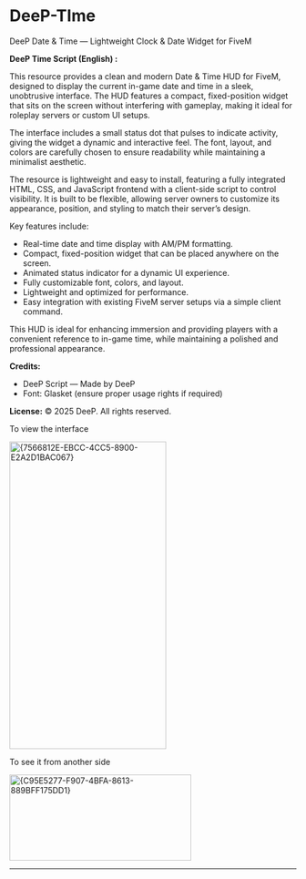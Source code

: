 # DeeP-TIme
DeeP Date &amp; Time — Lightweight Clock &amp; Date Widget for FiveM



**DeeP Time Script (English) :**

This resource provides a clean and modern Date & Time HUD for FiveM, designed to display the current in-game date and time in a sleek, unobtrusive interface. The HUD features a compact, fixed-position widget that sits on the screen without interfering with gameplay, making it ideal for roleplay servers or custom UI setups.

The interface includes a small status dot that pulses to indicate activity, giving the widget a dynamic and interactive feel. The font, layout, and colors are carefully chosen to ensure readability while maintaining a minimalist aesthetic.

The resource is lightweight and easy to install, featuring a fully integrated HTML, CSS, and JavaScript frontend with a client-side script to control visibility. It is built to be flexible, allowing server owners to customize its appearance, position, and styling to match their server’s design.

Key features include:

* Real-time date and time display with AM/PM formatting.
* Compact, fixed-position widget that can be placed anywhere on the screen.
* Animated status indicator for a dynamic UI experience.
* Fully customizable font, colors, and layout.
* Lightweight and optimized for performance.
* Easy integration with existing FiveM server setups via a simple client command.

This HUD is ideal for enhancing immersion and providing players with a convenient reference to in-game time, while maintaining a polished and professional appearance.

**Credits:**

* DeeP Script — Made by DeeP
* Font: Glasket (ensure proper usage rights if required)

**License:**
© 2025 DeeP. All rights reserved.



To view the interface

<img width="275" height="540" alt="{7566812E-EBCC-4CC5-8900-E2A2D1BAC067}" src="https://github.com/user-attachments/assets/99990bf0-c2d3-4f02-9889-ffc2ac51d069" />


To see it from another side


<img width="319" height="151" alt="{C95E5277-F907-4BFA-8613-889BFF175DD1}" src="https://github.com/user-attachments/assets/1d688cd0-e671-43ba-b97b-f1cd40eeb3e2" />



----------------------------------------------------
